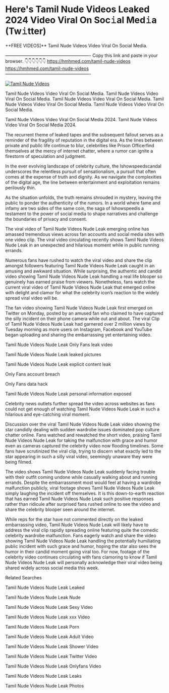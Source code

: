 # Here's Tamil Nude Videos Leaked 2024 Video Viral On Soc𝚒al Med𝚒a (Tw𝚒tter)

++FREE VIDEOS]** Tamil Nude Videos Video Viral On Social Media.

———————————————————-
Copy this link and paste in your browser.
👇👇👇👇👇👇
https://hmhmed.com/tamil-nude-videos
https://hmhmed.com/tamil-nude-videos
———————————————————-

[![Tamil Nude Videos](https://i.imgur.com/dJHk4Zq.gif)](https://hmhmed.com/tamil-nude-videos)

Tamil Nude Videos Video Viral On Social Media. Tamil Nude Videos Video Viral On Social Media. Tamil Nude Videos Video Viral On Social Media. Tamil Nude Videos Video Viral On Social Media. Tamil Nude Videos Video Viral On Social Media.

Tamil Nude Videos Video Viral On Social Media 2024. Tamil Nude Videos Video Viral On Social Media 2024.

The recurrent theme of leaked tapes and the subsequent fallout serves as a reminder of the fragility of reputation in the digital era. As the lines between private and public life continue to blur, celebrities like Prison Officerfind themselves at the mercy of internet chatter, where a rumor can ignite a firestorm of speculation and judgment.

In the ever evolving landscape of celebrity culture, the Ishowspeedscandal underscores the relentless pursuit of sensationalism, a pursuit that often comes at the expense of truth and dignity. As we navigate the complexities of the digital age, the line between entertainment and exploitation remains perilously thin.

As the situation unfolds, the truth remains shrouded in mystery, leaving the public to ponder the authenticity of the rumors. In a world where fame and infamy are two sides of the same coin, the saga of Ishowspeedis a testament to the power of social media to shape narratives and challenge the boundaries of privacy and consent.

The viral video of Tamil Nude Videos Nude Leak emerging online has amassed tremendous views across fan accounts and social media sites with one video clip. The viral video circulating recently shows Tamil Nude Videos Nude Leak in an unexpected and hilarious moment while in public running errands.

Numerous fans have rushed to watch the viral video and share the clip amongst followers featuring Tamil Nude Videos Nude Leak caught in an amusing and awkward situation. While surprising, the authentic and candid video showing Tamil Nude Videos Nude Leak handling a real life blooper so genuinely has earned praise from viewers. Nonetheless, fans watch the current viral video of Tamil Nude Videos Nude Leak that emerged online with delight and clamor for what the celebrity icon’s reaction to the widely spread viral video will be.

The fan video showing Tamil Nude Videos Nude Leak first emerged on Twitter on Monday, posted by an amused fan who claimed to have captured the silly incident on their phone camera while out and about. The viral Clip of Tamil Nude Videos Nude Leak had garnered over 2 million views by Tuesday morning as more users on Instagram, Facebook and YouTube began uploading and sharing the embarrassing yet entertaining video.

Tamil Nude Videos Nude Leak Only Fans leak video

Tamil Nude Videos Nude Leak leaked pictures

Tamil Nude Videos Nude Leak explicit content leak

Only Fans account breach

Only Fans data hack

Tamil Nude Videos Nude Leak personal information exposed

Celebrity news outlets further spread the video across websites as fans could not get enough of watching Tamil Nude Videos Nude Leak in such a hilarious and eye-catching viral moment.

Discussion over the viral Tamil Nude Videos Nude Leak video showing the star candidly dealing with sudden wardrobe issues dominated pop culture chatter online. Fans watched and rewatched the short video, praising Tamil Nude Videos Nude Leak for taking the malfunction with grace and humor even as cameras captured the celebrity video now flooding timelines. Some fans have scrutinized the viral clip, trying to discern what exactly led to the star appearing in such a silly viral video, seemingly unaware they were being filmed.

The video shows Tamil Nude Videos Nude Leak suddenly facing trouble with their outfit coming undone while casually walking about and running errands. Despite the embarrassment most would feel at having a wardrobe malfunction publicly, viral footage shows Tamil Nude Videos Nude Leak simply laughing the incident off themselves. It is this down-to-earth reaction that has earned Tamil Nude Videos Nude Leak such positive responses rather than ridicule after surprised fans rushed online to see the video and share the celebrity blooper seen around the internet.

While reps for the star have not commented directly on the leaked embarrassing video, Tamil Nude Videos Nude Leak will likely have to address the viral clip rapidly spreading online featuring quite the comedic celebrity wardrobe malfunction. Fans eagerly watch and share the video showing Tamil Nude Videos Nude Leak handling the potentially humiliating public incident with such grace and humor, hoping the star also sees the humor in their candid moment going viral too. For now, footage of the celebrity video continues circulating with fans clamoring to know if Tamil Nude Videos Nude Leak will personally acknowledge their viral video being shared widely across social media this week.

Related Searches

Tamil Nude Videos Nude Leak Leaked

Tamil Nude Videos Nude Leak Nude

Tamil Nude Videos Nude Leak Sexy Video

Tamil Nude Videos Nude Leak xxx Video

Tamil Nude Videos Nude Leak Porn

Tamil Nude Videos Nude Leak Adult Video

Tamil Nude Videos Nude Leak Shower Video

Tamil Nude Videos Nude Leak Twitter Video

Tamil Nude Videos Nude Leak Onlyfans Video

Tamil Nude Videos Nude Leak Leaks

Tamil Nude Videos Nude Leak Photos